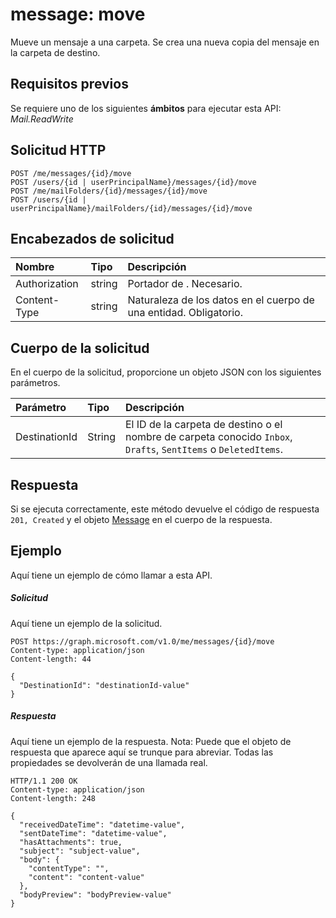 # <a name="message-move"></a>message: move

Mueve un mensaje a una carpeta. Se crea una nueva copia del mensaje en la carpeta de destino.

## <a name="prerequisites"></a>Requisitos previos
Se requiere uno de los siguientes **ámbitos** para ejecutar esta API: *Mail.ReadWrite*
## <a name="http-request"></a>Solicitud HTTP
<!-- { "blockType": "ignored" } -->
```http
POST /me/messages/{id}/move
POST /users/{id | userPrincipalName}/messages/{id}/move
POST /me/mailFolders/{id}/messages/{id}/move
POST /users/{id | userPrincipalName}/mailFolders/{id}/messages/{id}/move
```
## <a name="request-headers"></a>Encabezados de solicitud
| Nombre       | Tipo | Descripción|
|:---------------|:--------|:----------|
| Authorization  | string  | Portador de <token>. Necesario. |
| Content-Type | string  | Naturaleza de los datos en el cuerpo de una entidad. Obligatorio. |

## <a name="request-body"></a>Cuerpo de la solicitud
En el cuerpo de la solicitud, proporcione un objeto JSON con los siguientes parámetros.

| Parámetro       | Tipo    |Descripción|
|:---------------|:--------|:----------|
|DestinationId|String|El ID de la carpeta de destino o el nombre de carpeta conocido `Inbox`, `Drafts`, `SentItems` o `DeletedItems`.|

## <a name="response"></a>Respuesta
Si se ejecuta correctamente, este método devuelve el código de respuesta `201, Created` y el objeto [Message](../resources/message.md) en el cuerpo de la respuesta.

## <a name="example"></a>Ejemplo
Aquí tiene un ejemplo de cómo llamar a esta API.
##### <a name="request"></a>Solicitud
Aquí tiene un ejemplo de la solicitud.
<!-- {
  "blockType": "request",
  "name": "message_move"
}-->
```http
POST https://graph.microsoft.com/v1.0/me/messages/{id}/move
Content-type: application/json
Content-length: 44

{
  "DestinationId": "destinationId-value"
}
```

##### <a name="response"></a>Respuesta
Aquí tiene un ejemplo de la respuesta. Nota: Puede que el objeto de respuesta que aparece aquí se trunque para abreviar. Todas las propiedades se devolverán de una llamada real.
<!-- {
  "blockType": "response",
  "truncated": true,
  "@odata.type": "microsoft.graph.message"
} -->
```http
HTTP/1.1 200 OK
Content-type: application/json
Content-length: 248

{
  "receivedDateTime": "datetime-value",
  "sentDateTime": "datetime-value",
  "hasAttachments": true,
  "subject": "subject-value",
  "body": {
    "contentType": "",
    "content": "content-value"
  },
  "bodyPreview": "bodyPreview-value"
}
```

<!-- uuid: 8fcb5dbc-d5aa-4681-8e31-b001d5168d79
2015-10-25 14:57:30 UTC -->
<!-- {
  "type": "#page.annotation",
  "description": "message: move",
  "keywords": "",
  "section": "documentation",
  "tocPath": ""
}-->
